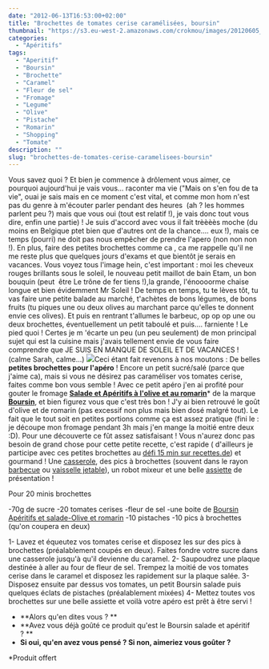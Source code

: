 ```yaml
---
date: "2012-06-13T16:53:00+02:00"
title: "Brochettes de tomates cerise caramélisées, boursin"
thumbnail: "https://s3.eu-west-2.amazonaws.com/crokmou/images/20120605_Brochette_tomate_caramel_boursin_aperitif_olive_romarin_pistache__0059.jpg"
categories:
  - "Apéritifs"
tags:
  - "Aperitif"
  - "Boursin"
  - "Brochette"
  - "Caramel"
  - "Fleur de sel"
  - "Fromage"
  - "Legume"
  - "Olive"
  - "Pistache"
  - "Romarin"
  - "Shopping"
  - "Tomate"
description: ""
slug: "brochettes-de-tomates-cerise-caramelisees-boursin"
---
```


Vous savez quoi ? Et bien je commence à drôlement vous aimer, ce pourquoi aujourd'hui je vais vous... raconter ma vie ("Mais on s'en fou de ta vie", ouai je sais mais en ce moment c'est vital, et comme mon hom n'est pas du genre à m'écouter parler pendant des heures  (ah ? les hommes parlent peu ?) mais que vous oui (tout est relatif !), je vais donc tout vous dire, enfin une partie) ! Je suis d'accord avec vous il fait trèèèès moche (du moins en Belgique ptet bien que d'autres ont de la chance.... eux !), mais ce temps (pourri) ne doit pas nous empêcher de prendre l'apero (non non non !). En plus, faire des petites brochettes comme ca , ca me rappelle qu'il ne me reste plus que quelques jours d'exams et que bientôt je serais en vacances. Vous voyez tous l'image hein, c'est important : moi les cheveux rouges brillants sous le soleil, le nouveau petit maillot de bain Etam, un bon bouquin (peut  être Le trône de fer tiens !),la grande, l'énoooorme chaise longue et bien évidemment Mr Soleil ! De temps en temps, tu te lèves tôt, tu vas faire une petite balade au marché, t'achètes de bons légumes, de bons fruits (tu piques une ou deux olives au marchant parce qu'elles te donnent envie ces olives). Et puis en rentrant t'allumes le barbeuc, op op op une ou deux brochettes, éventuellement un petit taboulé et puis.... farniente ! Le pied quoi ! Certes je m 'écarte un peu (un peu seulement) de mon principal sujet qui est la cuisine mais j'avais tellement envie de vous faire comprendre que JE SUIS EN MANQUE DE SOLEIL ET DE VACANCES ! (calme Sarah, calme...) [![](http://2.bp.blogspot.com/-VoZFpN93yhI/T9iwbzsO4sI/AAAAAAAACgc/_2OKv7yaoII/s200/Salade_big_olives.jpg)](http://www.boursin.be/fr/produits/boursin_salade_olives_et_romarin.cfm)Ceci étant fait revenons à nos moutons : De belles **petites brochettes pour l'apéro** ! Encore un petit sucré/salé (parce que j'aime ca), mais si vous ne désirez pas caraméliser vos tomates cerise, faites comme bon vous semble ! Avec ce petit apéro j'en ai profité pour gouter le fromage **[Salade et Apéritifs à l'olive et au romarin](http://www.boursin.be/fr/produits/boursin_salade_olives_et_romarin.cfm)*** de la marque **[Boursin](http://www.boursin.be/fr/index.cfm)**, et bien figurez vous que c'est très bon ! J'y ai bien retrouvé le goût d'olive et de romarin (pas excessif non plus mais bien dosé malgré tout). Le fait que le tout soit en petites portions comme ça est assez pratique (fini le : je découpe mon fromage pendant 3h mais j'en mange la moitié entre deux :D). Pour une découverte ce fût assez satisfaisant ! Vous n'aurez donc pas besoin de grand chose pour cette petite recette, c'est rapide ( d'ailleurs je participe avec ces petites brochettes au [défi 15 min sur recettes.de](http://recettes.de/defi-15-minutes)) et gourmand ! Une [casserole](http://www.rueducommerce.fr/m/pl/malid:115), des pics à brochettes (souvent dans le rayon [barbecue](http://www.rueducommerce.fr/m/pl/malid:6532227) ou [vaisselle jetable](http://www.rueducommerce.fr/m/pl/malid:10724452)), un robot mixeur et une belle [assiette](http://www.rueducommerce.fr/m/pl/malid:4769879) de présentation !

Pour 20 minis brochettes

-70g de sucre -20 tomates cerises -fleur de sel -une boite de [Boursin Apéritifs et salade-Olive et romarin](http://www.boursin.be/fr/produits/boursin_salade_olives_et_romarin.cfm) -10 pistaches -10 pics à brochettes (qu'on coupera en deux)

1- Lavez et équeutez vos tomates cerise et disposez les sur des pics à brochettes (préalablement coupés en deux). Faites fondre votre sucre dans une casserole jusqu'à qu'il devienne du caramel. 2- Saupoudrez une plaque destinée à aller au four de fleur de sel. Trempez la moitié de vos tomates cerise dans le caramel et disposez les rapidement sur la plaque salée. 3- Disposez ensuite par dessus vos tomates, un petit Boursin salade puis quelques éclats de pistaches (préalablement mixées) 4- Mettez toutes vos brochettes sur une belle assiette et voilà votre apéro est prêt à être servi !

*   **Alors qu'en dites vous ? **
*   **Avez vous déjà goûté ce produit qu'est le Boursin salade et apéritif ? **
*   **Si oui, qu'en avez vous pensé ? Si non, aimeriez vous goûter ?**

*Produit offert